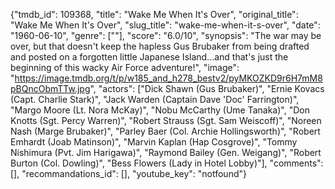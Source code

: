 {"tmdb_id": 109368, "title": "Wake Me When It's Over", "original_title": "Wake Me When It's Over", "slug_title": "wake-me-when-it-s-over", "date": "1960-06-10", "genre": [""], "score": "6.0/10", "synopsis": "The war may be over, but that doesn't keep the hapless Gus Brubaker from being drafted and posted on a forgotten little Japanese Island...and that's just the beginning of this wacky Air Force adventure!", "image": "https://image.tmdb.org/t/p/w185_and_h278_bestv2/pyMKOZKD9r6H7mM8pBQncObmTTw.jpg", "actors": ["Dick Shawn (Gus Brubaker)", "Ernie Kovacs (Capt. Charlie Stark)", "Jack Warden (Captain Dave 'Doc' Farrington)", "Margo Moore (Lt. Nora McKay)", "Nobu McCarthy (Ume Tanaka)", "Don Knotts (Sgt. Percy Warren)", "Robert Strauss (Sgt. Sam Weiscoff)", "Noreen Nash (Marge Brubaker)", "Parley Baer (Col. Archie Hollingsworth)", "Robert Emhardt (Joab Matinson)", "Marvin Kaplan (Hap Cosgrove)", "Tommy Nishimura (Pvt. Jim Harigawa)", "Raymond Bailey (Gen. Weigang)", "Robert Burton (Col. Dowling)", "Bess Flowers (Lady in Hotel Lobby)"], "comments": [], "recommandations_id": [], "youtube_key": "notfound"}